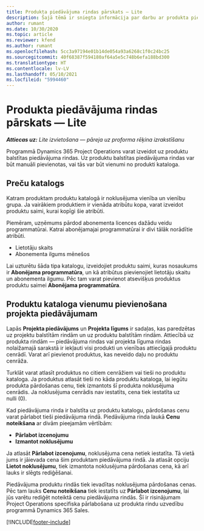 ```yaml
---
title: Produkta piedāvājuma rindas pārskats — Lite
description: Šajā tēmā ir sniegta informācija par darbu ar produkta piedāvājuma rindām.
author: rumant
ms.date: 10/30/2020
ms.topic: article
ms.reviewer: kfend
ms.author: rumant
ms.openlocfilehash: 5cc3a97194e01b14de054a93a6268c1f0c24bc25
ms.sourcegitcommit: 40f68387f594180af64a5e5c748b6efa188bd300
ms.translationtype: HT
ms.contentlocale: lv-LV
ms.lasthandoff: 05/10/2021
ms.locfileid: "5994460"
---
```

# <a name="product-based-quote-lines-overview---lite"></a>Produkta piedāvājuma rindas pārskats — Lite

_**Attiecas uz:** Lite izvietošana — pāreja uz proforma rēķina izrakstīšanu_

Programmā Dynamics 365 Project Operations varat izveidot uz produktu balstītas piedāvājuma rindas. Uz produktu balstītas piedāvājuma rindas var būt manuāli pievienotas, vai tās var būt vienumi no produkti kataloga.

## <a name="product-catalog"></a>Preču katalogs

Katram produktam produktu katalogā ir noklusējuma vienība un vienību grupa. Ja vairākiem produktiem ir vienāda atribūtu kopa, varat izveidot produktu saimi, kurai kopīgi šie atribūti. 

Piemēram, uzņēmums pārdod abonementa licences dažādu veidu programmatūrai. Katrai abonējamajai programmatūrai ir divi tālāk norādītie atribūti.

- Lietotāju skaits
- Abonementa ilgums mēnešos

Lai uzturētu šāda tipa katalogu, izveidojiet produktu saimi, kuras nosaukums ir **Abonējama programmatūra**, un kā atribūtus pievienojiet lietotāju skaitu un abonementa ilgumu. Pēc tam varat pievienot atsevišķus produktus produktu saimei **Abonējama programmatūra**.

## <a name="add-product-catalog-items-to-a-project-quote"></a>Produktu kataloga vienumu pievienošana projekta piedāvājumam

Lapās **Projekta piedāvājums** un **Projekta līgums** ir sadaļas, kas paredzētas uz projektu balstītām rindām un uz produktu balstītām rindām. Attiecībā uz produkta rindām — piedāvājuma rindas vai projekta līguma rindas nolaižamajā sarakstā ir iekļauti visi produkti un vienības attiecīgajā produktu cenrādī. Varat arī pievienot produktus, kas neveido daļu no produktu cenrāža.

Turklāt varat atlasīt produktus no citiem cenrāžiem vai tieši no produktu kataloga. Ja produktus atlasāt tieši no kāda produktu kataloga, lai iegūtu produkta pārdošanas cenu, tiek izmantots šī produkta noklusējuma cenrādis. Ja noklusējuma cenrādis nav iestatīts, cena tiek iestatīta uz nulli (0).

Kad piedāvājuma rinda ir balstīta uz produktu katalogu, pārdošanas cenu varat pārlabot tieši piedāvājuma rindā. Piedāvājuma rinda laukā **Cenu noteikšana** ar divām pieejamām vērtībām:

- **Pārlabot izcenojumu**
- **Izmantot noklusējumu**

Ja atlasāt **Pārlabot izcenojumu**, noklusējuma cena netiek iestatīta. Tā vietā jums ir jāievada cena šim produktam piedāvājuma rindā. Ja atlasāt opciju **Lietot noklusējumu**, tiek izmantota noklusējuma pārdošanas cena, kā arī lauks ir slēgts rediģēšanai.

Piedāvājuma produktu rindās tiek ievadītas noklusējuma pārdošanas cenas. Pēc tam lauks **Cenu noteikšana** tiek iestatīts uz **Pārlabot izcenojumu**, lai jūs varētu rediģēt noteiktā cenu piedāvājuma rindās. Šī ir risinājumam Project Operations specifiska pārlabošana uz produkta rindu uzvedību programmā Dynamics 365 Sales.


[!INCLUDE[footer-include](../../includes/footer-banner.md)]
